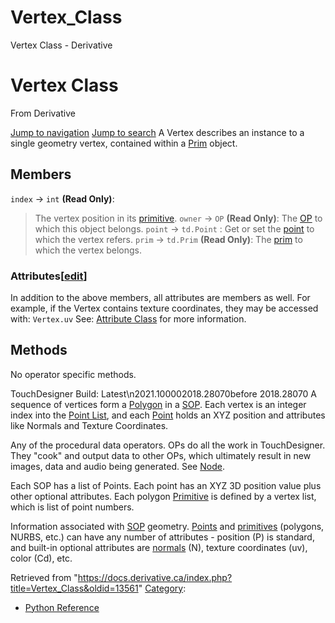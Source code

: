 

# Vertex_Class

Vertex Class - Derivative




# Vertex Class
From Derivative

[Jump to navigation](#mw-head)
[Jump to search](#searchInput)
A Vertex describes an instance to a single geometry vertex, contained within a [Prim](Prim_Class.html "Prim Class") object.
  

## Members
`index` → `int` **(Read Only)**:
> The vertex position in its [primitive](Prim_Class.html "Prim Class").
`owner` → `OP` **(Read Only)**:
> The [OP](OP_Class.html "OP Class") to which this object belongs.
`point` → `td.Point` :
> Get or set the [point](Point_Class.html "Point Class") to which the vertex refers.
`prim` → `td.Prim` **(Read Only)**:
> The [prim](Prim_Class.html "Prim Class") to which the vertex belongs.
### Attributes[[edit](https://docs.derivative.ca/index.php?title=Template:SubSection&action=edit&section=T-1 "Edit section: Attributes")]
In addition to the above members, all attributes are members as well.
For example, if the Vertex contains texture coordinates, they may be accessed with: `Vertex.uv`
See: [Attribute Class](Attribute_Class.html "Attribute Class") for more information.
## Methods
No operator specific methods.
  
TouchDesigner Build: Latest\n2021.100002018.28070before 2018.28070
A sequence of vertices form a [Polygon](Polygon.html "Polygon") in a [SOP](SOP.html "SOP"). Each vertex is an integer index into the [Point List](Point_List.html "Point List"), and each [Point](Point.html "Point") holds an XYZ position and attributes like Normals and Texture Coordinates.

Any of the procedural data operators. OPs do all the work in TouchDesigner. They "cook" and output data to other OPs, which ultimately result in new images, data and audio being generated. See [Node](Node.html "Node").

Each SOP has a list of Points. Each point has an XYZ 3D position value plus other optional attributes. Each polygon [Primitive](Primitive.html "Primitive") is defined by a vertex list, which is list of point numbers.

Information associated with [SOP](SOP.html "SOP") geometry. [Points](Point.html "Point") and [primitives](Primitive.html "Primitive") (polygons, NURBS, etc.) can have any number of attributes - position (P) is standard, and built-in optional attributes are [normals](Normals.html "Normals") (N), texture coordinates (uv), color (Cd), etc.

Retrieved from "<https://docs.derivative.ca/index.php?title=Vertex_Class&oldid=13561>"
[Category](Special_Categories.html "Special:Categories"):
* [Python Reference](Category_Python_Reference.html "Category:Python Reference")